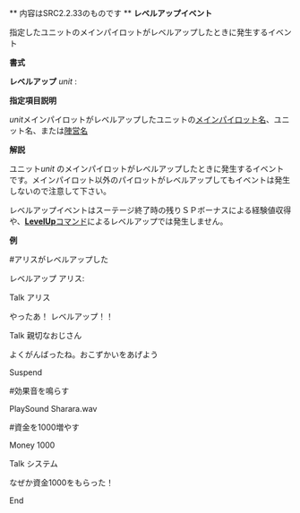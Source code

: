 ** 内容はSRC2.2.33のものです **
**レベルアップイベント**

指定したユニットのメインパイロットがレベルアップしたときに発生するイベント

**書式**

**レベルアップ** *unit* :

**指定項目説明**

*unit*メインパイロットがレベルアップしたユニットの[メインパイロット名](メインパイロット名.md)、ユニット名、または[陣営名](陣営名.md)

**解説**

ユニット*unit* のメインパイロットがレベルアップしたときに発生するイベントです。メインパイロット以外のパイロットがレベルアップしてもイベントは発生しないので注意して下さい。

レベルアップイベントはスーテージ終了時の残りＳＰボーナスによる経験値収得や、[**LevelUp**コマンド](LevelUpコマンド.md)によるレベルアップでは発生しません。

**例**

#アリスがレベルアップした

レベルアップ アリス:

Talk アリス

やったあ！ レベルアップ！！

Talk 親切なおじさん

よくがんばったね。おこずかいをあげよう

Suspend

#効果音を鳴らす

PlaySound Sharara.wav

#資金を1000増やす

Money 1000

Talk システム

なぜか資金1000をもらった！

End
